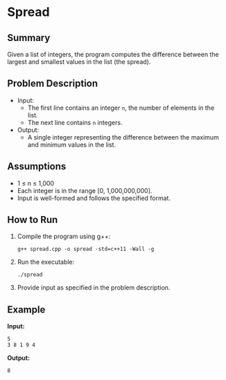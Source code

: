 # Spread

## Summary

Given a list of integers, the program computes the difference between the largest and smallest values in the list (the spread).

## Problem Description

- Input:
  - The first line contains an integer `n`, the number of elements in the list.
  - The next line contains `n` integers.
- Output:
  - A single integer representing the difference between the maximum and minimum values in the list.

## Assumptions

- 1 ≤ n ≤ 1,000
- Each integer is in the range [0, 1,000,000,000].
- Input is well-formed and follows the specified format.

## How to Run

1. Compile the program using g++:
   ```
   g++ spread.cpp -o spread -std=c++11 -Wall -g
   ```

2. Run the executable:
   ```
   ./spread
   ```

3. Provide input as specified in the problem description.

## Example

**Input:**
```
5
3 8 1 9 4
```

**Output:**
```
8
```